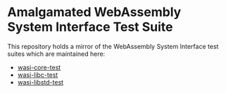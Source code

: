 # Amalgamated WebAssembly System Interface Test Suite

This repository holds a mirror of the WebAssembly System Interface test suites which are maintained here:
- [wasi-core-test](https://github.com/caspervonb/wasi-core-test)
- [wasi-libc-test](https://github.com/caspervonb/wasi-libc-test)
- [wasi-libstd-test](https://github.com/caspervonb/wasi-libstd-test)
